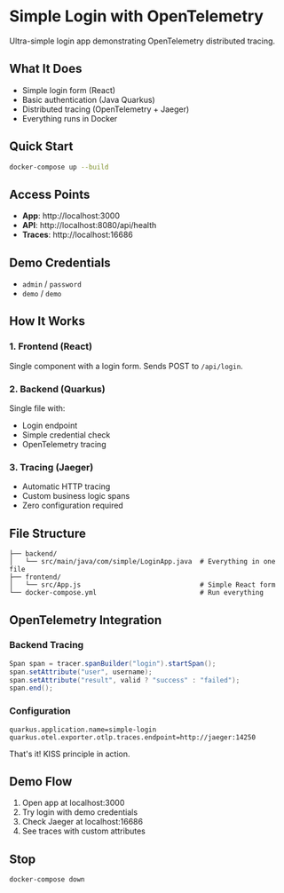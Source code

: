 # Simple Login with OpenTelemetry

Ultra-simple login app demonstrating OpenTelemetry distributed tracing.

## What It Does
- Simple login form (React)
- Basic authentication (Java Quarkus) 
- Distributed tracing (OpenTelemetry + Jaeger)
- Everything runs in Docker

## Quick Start

```bash
docker-compose up --build
```

## Access Points
- **App**: http://localhost:3000
- **API**: http://localhost:8080/api/health  
- **Traces**: http://localhost:16686

## Demo Credentials
- `admin` / `password`
- `demo` / `demo`

## How It Works

### 1. Frontend (React)
Single component with a login form. Sends POST to `/api/login`.

### 2. Backend (Quarkus)
Single file with:
- Login endpoint
- Simple credential check  
- OpenTelemetry tracing

### 3. Tracing (Jaeger)
- Automatic HTTP tracing
- Custom business logic spans
- Zero configuration required

## File Structure
```
├── backend/
│   └── src/main/java/com/simple/LoginApp.java  # Everything in one file
├── frontend/  
│   └── src/App.js                              # Simple React form
└── docker-compose.yml                          # Run everything
```

## OpenTelemetry Integration

### Backend Tracing
```java
Span span = tracer.spanBuilder("login").startSpan();
span.setAttribute("user", username);
span.setAttribute("result", valid ? "success" : "failed");
span.end();
```

### Configuration
```properties
quarkus.application.name=simple-login
quarkus.otel.exporter.otlp.traces.endpoint=http://jaeger:14250
```

That's it! KISS principle in action.

## Demo Flow
1. Open app at localhost:3000
2. Try login with demo credentials  
3. Check Jaeger at localhost:16686
4. See traces with custom attributes

## Stop
```bash
docker-compose down
```

